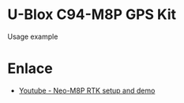 # U-Blox C94-M8P GPS Kit 
Usage example

# Enlace
- [Youtube - Neo-M8P RTK setup and demo](https://www.youtube.com/watch?v=n8PUyOtiGKo)
